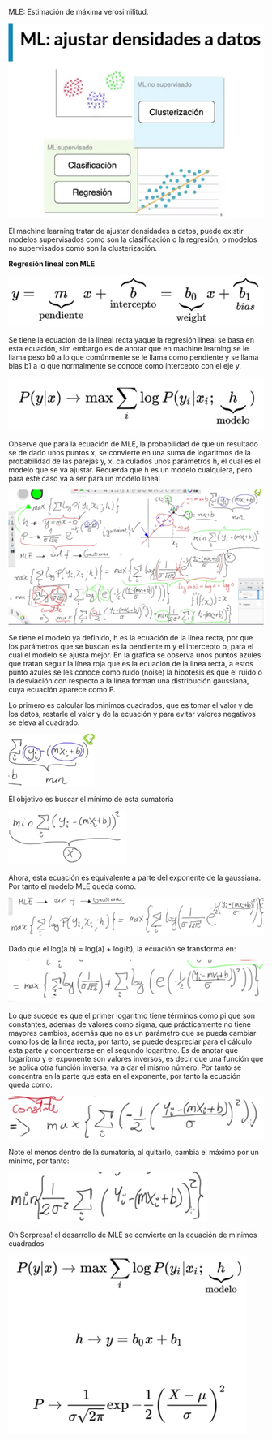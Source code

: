 MLE: Estimación de máxima verosimilitud.

![](./imagenes/img24.png)

El machine learning tratar de ajustar densidades a datos, puede existir modelos supervisados como son la clasificación o la regresión, o modelos no supervisados como son la clusterización.

**Regresión lineal con MLE**

![](./imagenes/img25.png)

Se tiene la ecuación de la lineal recta yaque la regresión lineal se basa en esta ecuación,  sim embargo es de anotar que en machine learning se le llama peso b0 a lo que comúnmente se le llama como pendiente y se llama bias b1 a lo que normalmente se conoce como intercepto con el eje y.

![](./imagenes/img26.png)

Observe que para la ecuación de MLE, la probabilidad de que un resultado se de dado unos puntos x, se convierte en una suma de logaritmos de la probabilidad de las parejas y, x, calculados unos parámetros h, el cual es el modelo que se va ajustar. Recuerda que h es un modelo cualquiera, pero para este caso va a ser para un modelo lineal

![](./imagenes/img27.png)

 Se tiene el modelo ya definido, h es la ecuación de la línea recta, por que los parámetros que se buscan es la pendiente m y el intercepto b, para el cual el modelo se ajusta mejor. En la grafica se observa unos puntos azules que tratan seguir la línea roja que es la ecuación de la linea recta, a estos punto azules se les conoce como ruido (noise) la hipotesis es que el ruido o la desviación con respecto a la línea forman una distribución gaussiana, cuya ecuación aparece como P.


Lo primero es calcular los minimos cuadrados, que es tomar el valor y de los datos, restarle el valor y de la ecuación y para evitar valores negativos se eleva al cuadrado.

![](./imagenes/img28.png)

El objetivo es buscar el mínimo de esta sumatoria 

![](./imagenes/img29.png)

Ahora, esta ecuación es equivalente a parte del exponente de la gaussiana. Por tanto el modelo MLE queda como.

![](./imagenes/img30.png)
 
Dado que el log(a.b) = log(a) + log(b), la ecuación se transforma en:

![](./imagenes/img31.png)

Lo que sucede es que el primer logaritmo tiene términos como pi que son constantes, ademas de valores como sigma, que prácticamente no tiene mayores cambios, además que no es un parámetro que se pueda cambiar como los de la línea recta, por tanto, se puede despreciar para el cálculo esta parte y concentrarse en el segundo logaritmo. Es de anotar que logaritmo y el exponente son valores inversos, es decir que una función que se aplica otra función inversa, va a dar el mismo número. Por tanto se concentra en la parte que esta en el exponente, por tanto la ecuación queda como:

![](./imagenes/img32.png)

Note el menos dentro de la sumatoria, al quitarlo, cambia el máximo por un mínimo, por tanto:

![](./imagenes/img33.png)

Oh Sorpresa! el desarrollo de MLE se convierte en la ecuación de minimos cuadrados

![](./imagenes/img34.png)
